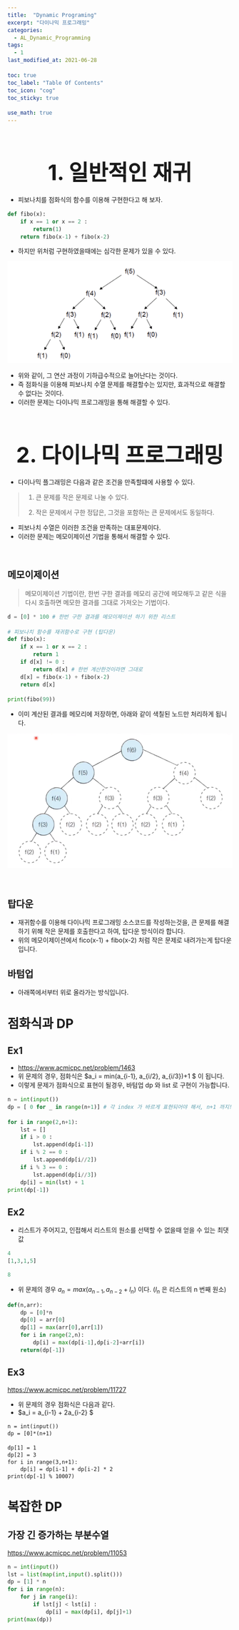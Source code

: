 ```yaml
---
title:  "Dynamic Programing"
excerpt: "다이나믹 프로그래밍"
categories:
  - AL_Dynamic_Programming
tags:
  - 1
last_modified_at: 2021-06-28

toc: true
toc_label: "Table Of Contents"
toc_icon: "cog"
toc_sticky: true

use_math: true
---
```


<br>

# <center><font size="10">1. 일반적인 재귀</font></center>

- 피보나치를 점화식의 함수를 이용해 구현한다고 해 보자. 

```python
def fibo(x):
    if x == 1 or x == 2 :
        return(1)
    return fibo(x-1) + fibo(x-2)
```

- 하지만 위처럼 구현하였을때에는 심각한 문제가 있을 수 있다. 

![png](/assets/images/Python/5_1.png)

- 위와 같이, 그 연산 과정이 기하급수적으로 늘어난다는 것이다.
- 즉 점화식을 이용해 피보나치 수열 문제를 해결할수는 있지만, 효과적으로 해결할 수 없다는 것이다. 
- 이러한 문제는 다이나믹 프로그래밍을 통해 해결할 수 있다. 

<br>

# <center><font size="10">2. 다이나믹 프로그래밍</font></center>

- 다이나믹 플그래밍은 다음과 같은 조건을 만족할떄에 사용할 수 있다.

> 1. 큰 문제를 작은 문제로 나눌 수 있다.
>
> 2. 작은 문제에서 구한 정답은, 그것을 포함하는 큰 문제에서도 동일하다.

- 피보나치 수열은 이러한 조건을 만족하는 대표문제이다. 
- 이러한 문제는 메모이제이션 기법을 통해서 해결할 수 있다.

<br>

## 메모이제이션

> 메모이제이션 기법이란, 한번 구한 결과를 메모리 공간에 메모해두고 같은 식을 다시 호출하면 메모한 결과를 그대로 가져오는 기법이다. 

```python
d = [0] * 100 # 한번 구한 결과를 메모이제이션 하기 위한 리스트

# 피보나치 함수를 재귀함수로 구현 (탑다운)
def fibo(x):
    if x == 1 or x == 2 :
        return 1 
    if d[x] != 0 :
        return d[x] # 한번 계산한것이라면 그대로
    d[x] = fibo(x-1) + fibo(x-2)
    return d[x]

print(fibo(99))
```

- 이미 계산된 결과를 메모리에 저장하면, 아래와 같이 색칠된 노드만 처리하게 됩니다. 

![png](/assets/images/Python/5_2.png)

<br>

## 탑다운

- 재귀함수를 이용해 다이나믹 프로그래밍 소스코드를 작성하는것을, 큰 문제를 해결하기 위해 작은 문제를 호출한다고 하여, 탑다운 방식이라 합니다.
- 위의 메모이제이션에서 fico(x-1) + fibo(x-2) 처럼 작은 문제로 내려가는게 탑다운입니다.

## 바텀업

- 아래쪽에서부터 위로 올라가는 방식입니다. 

# 점화식과 DP

## Ex1

- https://www.acmicpc.net/problem/1463
- 위 문제의 경우, 점화식은 $a_i = min(a_{i-1}, a_{i/2}, a_{i/3})+1 $ 이 됩니다.
- 이렇게 문제가 점화식으로 표현이 될경우, 바텀업 dp 와 list 로 구현이 가능합니다. 

```python
n = int(input())
dp = [ 0 for _ in range(n+1)] # 각 index 가 바르게 표현되어야 해서, n+1 까지! 

for i in range(2,n+1):
    lst = []
    if i > 0 :
        lst.append(dp[i-1])
    if i % 2 == 0 :
        lst.append(dp[i//2])
    if i % 3 == 0 :
        lst.append(dp[i//3])
    dp[i] = min(lst) + 1
print(dp[-1])
```

## Ex2

- 리스트가 주어지고, 인접해서 리스트의 원소를 선택할 수 없을때 얻을 수 있는 최댓값 

```python
4
[1,3,1,5] 
```



```python
8
```

- 위 문제의 경우 $a_n = max(a_{n-1},a_{n-2} + l_n)$ 이다. ($l_n$ 은 리스트의 n 번째 원소)

```python
def(n,arr):
    dp = [0]*n
    dp[0] = arr[0]
    dp[1] = max(arr[0],arr[1])
    for i in range(2,n):
        dp[i] = max(dp[i-1],dp[i-2]+arr[i])
    return(dp[-1])
```



## Ex3

<https://www.acmicpc.net/problem/11727>

- 위 문제의 경우 점화식은 다음과 같다. 
- $a_i = a_{i-1} + 2a_{i-2} $

```
n = int(input())
dp = [0]*(n+1)

dp[1] = 1
dp[2] = 3
for i in range(3,n+1):
    dp[i] = dp[i-1] + dp[i-2] * 2
print(dp[-1] % 10007)
```



# 복잡한 DP

## 가장 긴 증가하는 부분수열

<https://www.acmicpc.net/problem/11053>

```python
n = int(input())
lst = list(map(int,input().split()))
dp = [1] * n
for i in range(n):
    for j in range(i):
        if lst[j] < lst[i] :
            dp[i] = max(dp[i], dp[j]+1)
print(max(dp))
```





